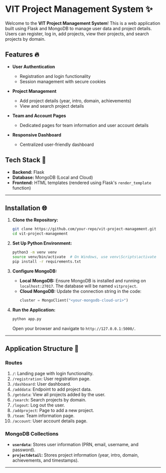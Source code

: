 # VIT Project Management System ✨

Welcome to the **VIT Project Management System**! This is a web application built using Flask and MongoDB to manage user data and project details. Users can register, log in, add projects, view their projects, and search projects by domain.

## Features 🔥

- **User Authentication**
  - Registration and login functionality
  - Session management with secure cookies

- **Project Management**
  - Add project details (year, intro, domain, achievements)
  - View and search project details

- **Team and Account Pages**
  - Dedicated pages for team information and user account details

- **Responsive Dashboard**
  - Centralized user-friendly dashboard

## Tech Stack 🚀

- **Backend:** Flask
- **Database:** MongoDB (Local and Cloud)
- **Frontend:** HTML templates (rendered using Flask's `render_template` function)

---

## Installation 🌐

1. **Clone the Repository:**
   ```bash
   git clone https://github.com/your-repo/vit-project-management.git
   cd vit-project-management
   ```

2. **Set Up Python Environment:**
   ```bash
   python3 -m venv venv
   source venv/bin/activate  # On Windows, use venv\Scripts\activate
   pip install -r requirements.txt
   ```

3. **Configure MongoDB:**
   - **Local MongoDB:**
     Ensure MongoDB is installed and running on `localhost:27017`. The database will be named `vitproject`.
   - **Cloud MongoDB:**
     Update the connection string in the code:
     ```python
     cluster = MongoClient("<your-mongodb-cloud-uri>")
     ```

4. **Run the Application:**
   ```bash
   python app.py
   ```
   Open your browser and navigate to `http://127.0.0.1:5000/`.

---

## Application Structure 📄

### Routes

1. `/`: Landing page with login functionality.
2. `/registration`: User registration page.
3. `/dashboard`: User dashboard.
4. `/adddata`: Endpoint to add project data.
5. `/getdata`: View all projects added by the user.
6. `/search`: Search projects by domain.
7. `/logout`: Log out the user.
8. `/addproject`: Page to add a new project.
9. `/team`: Team information page.
10. `/account`: User account details page.

### MongoDB Collections

- **`userdata`:** Stores user information (PRN, email, username, and password).
- **`projectdetail`:** Stores project information (year, intro, domain, achievements, and timestamps).

---


